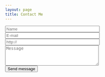 ```yaml
---
layout: page
title: Contact Me
---
```


<form class="form-horizontal" action="https://adm.victor3d.com.br/fale_conosco/index.php" role="form" Name = "livro" Method = "POST">

<input type="text" placeholder="Name" size="35" NAME = "nome" required>
<br>
<input type="email" placeholder="E-mail" size="35" NAME = "email" required>
<br>
<input type="url" placeholder="http://" size="35" NAME = "url">
<br>
<textarea class="form-control" placeholder="Message" rows="4" cols="35" name="comment" required></textarea>
<br>
<button type="submit">Send message</button>


</form>
